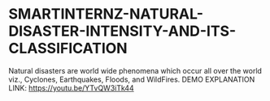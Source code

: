 # SMARTINTERNZ-NATURAL-DISASTER-INTENSITY-AND-ITS-CLASSIFICATION
 Natural disasters are world wide phenomena which occur all over the world viz., Cyclones, Earthquakes, Floods, and WildFires.
DEMO EXPLANATION LINK:
https://youtu.be/YTvQW3iTk44
